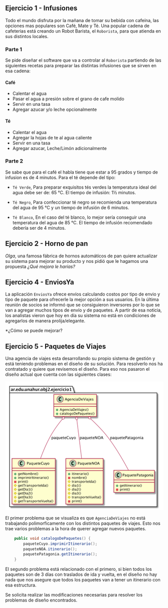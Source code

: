 ## Ejercicio 1 - Infusiones

Todo el mundo disfruta por la mañana de tomar su bebida con cafeína, las opciones mas populares son Café, Mate y Té.
Una popular cadena de cafeterias está creando un Robot Barista, el  `Roborista`, para que atienda en sus distintos locales.


### Parte 1

Se pide diseñar el software que va a controlar al `Roborista` partiendo de las siguientes recetas para preparar las distintas infusiones que se sirven en esa cadena:

#### Café
* Calentar el agua
* Pasar el agua a presión sobre el grano de cafe molido
* Servir en una tasa
* Agregar azucar y/o leche opcionalmente

#### Té
* Calentar el agua
* Agregar la hojas de te al agua caliente
* Servir en una tasa
* Agregar azucar, Leche/Limón adicionalmente

### Parte 2

Se sabe que para el café el habla tiene que estar a 95 grados y tiempo de infusion es de 4 minutos. Para el té depende del tipo:

* `Té Verde`,  Para preparar exquisitos tés verdes la temperatura ideal del agua debe ser de: 65 °C. El tiempo de infusión: 1½ minutos.

* `Té Negro`, Para confeccionar té negro se recomienda una  temperatura del agua de 95 °C y un tiempo de infusión de 6 minutos.

* `Té Blanco`, En el caso del té blanco, lo mejor sería conseguir una temperatura del agua de 85 °C. El tiempo de infusión recomendado debería ser de 4 minutos.

## Ejercicio 2 - Horno de pan
_Olga_, una famosa fábrica de hornos automáticos de pan quiere actualizar su sistema para mejorar su producto y nos pidió que 
le hagamos una propuesta
*¿Qué mejora le harías?*

## Ejercicio 4 - EnviosYa
La aplicación `EnviosYa` ofrece envíos calculando costos por tipo de envio y tipo de paquete para ofrecerle la mejor opción a sus usuarios. 
En la última reunión de socios se informó que se consiguieron inversores por lo que se van a agregar muchos tipos de envío y de paquetes. 
A partir de esa noticia, los analistas vieron que hoy en día su sistema no está en condiciones de agregarlos de manera prolija/elegante.

*¿Cómo se puede mejorar?

## Ejercicio 5 - Paquetes de Viajes

Una agencia de viajes esta desarrollando su propio sistema de gestión y está teniendo problemas en el diseño de su solución. Para resolverlo nos ha contratado y quiere que revisemos el diseño. Para eso nos pasaron el diseño actual que cuenta con las siguientes clases:

![](/ejercicio1.png)

El primer problema que se visualiza es que `AgenciaDeViajes` no está trabajando polimorficamente con los distintos paquetes de viajes. Esto nos trae varios problemas a la hora de querer agregar nuevos paquetes.

```java
    public void catalogoDePaquetes() {
        paqueteCuyo.imprimirItinerario();
        paqueteNOA.itinerario();
        paquetePatagonia.getItinerario();
    }
```

El segundo problema está relacionado con el primero, si bien todos los paquetes son de 3 días con traslados de ida y vuelta, en el diseño no hay nada que nos asegure que todos los paquetes van a tener un itinerario con esa estructura.

Se solicita realizar las modificaciones necesarias para resolver los problemas de diseño encontrados.
